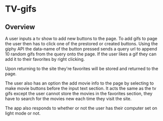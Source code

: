 # TV-gifs

## Overview

A user inputs a tv show to add new buttons to the page. To add gifs to page the user then has to click one of the prestored or created buttons. Using the giphy API the data-name of the button pressed sends a query url to append 10 random gifs from the query onto the page. If the user likes a gif they can add it to their favorites by right clicking.

Upon returning to the site they're favorites will be stored and returned to the page.

The user also has an option the add movie info to the page by selecting to make movie buttons before the input text section. It acts the same as the tv gifs except the user cannot store the movies in the favorites section, they have to search for the movies new each time they visit the site.

The app also responds to whether or not the user has their computer set on light mode or not.

